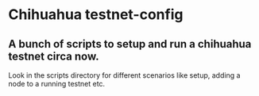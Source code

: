 # Chihuahua testnet-config

## A bunch of scripts to setup and run a chihuahua testnet circa now.

Look in the scripts directory for different scenarios like setup, adding a node to a running testnet etc.
